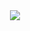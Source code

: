 <div align="center">
<img src="https://skillicons.dev/icons?i=rust,zig,unreal,pytorch,tensorflow,kubernetes,vim&theme=dark&perline=7" />
</div>
